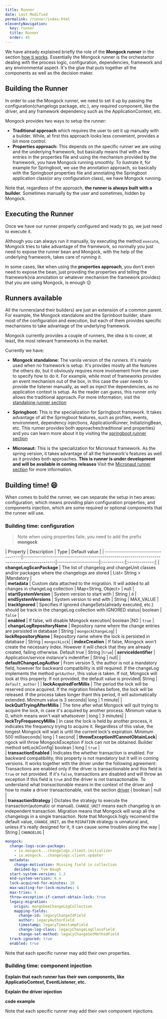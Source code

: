 ```yaml
---
title: Runner
date: Last Modified 
permalink: /runner/index.html
eleventyNavigation:
  key: runner 
  title: Runner
  order: 45
---
```


We have already explained briefly the role of the **Mongock runner** in the section [how ti works](/how-it-works/). Essentially the Mongock runner is the orchestartor dealing with the process logic, configuration, dependencies, framework and any environmental aspect. It's the glue that puts together all the components as well as the decision maker.


## Building the Runner
In order to use the Mongock runner, we need to set it up by passing the configuration(changelogs package, etc.), any required component, like the driver, and any framework dependency such as the ApplicationContext, etc.

Mongock provides two ways to setup the runner:
- **Traditional approach** which requires the user to set it up manually with a builder. While, at first this approach looks less convenient, provides a bit more control.
- **Properties approach:** This depends on the specific runner we are using and the underlying framework, but basically means that with a few entries in the properties file and using the mechanism provided by the framework, you have Mongock running smoothly. To ilustrate it, for example for Springboot, we use the annotation approach, so basically with the Springboot properties file and annotating the Springboot application class(or any configuration class), we have Mongock running.

<p class="tipAlt">Note that, regardless of the approach, <b>the runner is always built with a builder</b>. Sometimes manually by the user and sometimes, hidden by Mongock.</p>



## Executing the Runner
Once we have our runner properly configured and ready to go, we just need to execute it.
 
Although you can always run it manually, by executing the method `execute`, Mongock tries to take advantage of the framework, so normally you just need to expose the runner bean and Mongock, with the help of the underlying framework, takes care of running it. 
 
In some cases, like when using the  **properties approach**, you don't even need to expose the bean, just providing the properties and telling the framework(via annotation or whatever mechanism the framework provides) that you are using Mongock, is enough :wink:

## Runners available
All the runners(and their builders) are just an extension of a common parent. For example, the Mongock standalone and the Sprinboot builder, share most of the configuration and execution, but each of them provides specific mechanisms to take advantage of the underlying framework.

Mongock currently provides a couple of runners, the idea is to cover, at least, the most relevant frameworks in the market.

Currently we have:
- **Mongock standalone:** The vanila version of the runners. It's mainly used when no framework is setup. It's provides mostly all the features the others do, but it obviously requires more involvement from the user to specify how to do it. For example, while most of frameworks provides an event mechanism out of the box, in this case the user needs to provide the listener manually, as well as inject the dependencies, as no application context is setup. As the reader can guess, this runner only allows the traditional approach.
For more information, visit the [standalone runner section](/runner/standalone/)

- **Springboot:** This is the specialization for Springboot framework. It takes advantage of all the Springboot features, such as profiles, events, environment, dependency injections, ApplicationRunner, InitializingBean, etc. This runner provides both approaches(traditional and properties) and you can learn more about it by visiting the [springboot runner section](/runner/springboot/)


- **Micronaut:** This is the specialization for Micronaut framework. As the spring version, it takes advantage of all the framework's features as well as it provides both approaches. **This is runner is under development and will be available in coming releases**
 Visit the [Micronaut runner section](/runner/micronaut/) for more information.


## Building time! :smile:

When comes to build the runner, we can separate the setup in two areas: configuration, which means providing plain configuration properties, and components injection, which are some required or optional components that the runner will use.

### Building time: configuration

> Note when using properties faile, you need to add the prefix **mongock**

| Property                            | Description                                                                                  | Type                | Default value |
| ------------------------------------|:---------------------------------------------------------------------------------------------|---------------------|:-----------:|:-------------:|
| **changeLogScanPackage**            | The list of changelog and changeUnit classes and/or packages where the changelogs are stored                | List< String >      |Mandatory |  
| **metadata**                        | Custom data attached to the migration. It will added to all changes in changeLog collection  | Map<String, Object> | null |  
| **startSystemVersion**              | System version to start with                                                                 | String              | `0` |  
| **endSystemVersions**               | System version to end with                                                                   | String              | MAX_VALUE |  
| **trackIgnored**                    | Specifies if ignored changeSets(already executed, etc.) should be track in the changeLog collection with IGNORED status| boolean | `false` |  
| **enabled**                         | If false, will disable Mongock execution| boolean |NO          | `true` |  
| **changeLogRepositoryName**         | Repository name where the change entries are persisted in database | String | `mongockChangeLog`|
| **lockRepositoryName**              | Repository name where the lock is persisted in database | String | `mongockLock`| 
| **indexCreation**                   | If false, Mongock won't create the necessary index. However it will check that they are already created, failing otherwise. Default true | String |`true`|
| **serviceIdentifier**               | Application/service instance's indentifier | String | null|
| **defaultChangeLogAuthor**          | From version 5, the author is not a mandatory field, however for backward compatibility is still required. If the changeLog implements the method `getAuthor`, this value is taken. If not, Mongock will look at this property. If not provided, the default value is provided| String | `default_author` |
| **lockAcquiredForMillis**           | The period the lock will be reserved once acquired. If the migration finishes before, the lock will be released. If the process takes longer thant this period, it will automatically extended. Minimum value is 3 seconds| long | 1 minute|
| **lockQuitTryingAfterMillis**       | The time after what Mongock will quit trying to acquire the lock, in case it's acquired by another process. Minimum value is 0, which means won't wait whatsoever | long |  3 minutes|
| **lockTryFrequencyMillis**          | In case the lock is held by another process, it indicates the frequency trying to acquire it. Regardless of this value, the longest Mongock will wait is until the current lock's expiration. Minimum 500 milliseconds| long | 1 second|
| **throwExceptionIfCannotObtainLock**| ngock will throw MongockException if lock can not be obtained. Builder method setLockConfig| boolean | long | `true` |  
| **transactionEnabled**              | Indicates the whether transaction is enabled. For backward compatibility, this property is not mandatory but it will in coming versions. It works together with the driver under the following agreement: Transactions are enabled only if the driver is transactionable and this field is `true` or not provided. If it's `false`, transactions are disabled and will throw an exception if this field is `true` and the driver is not transactionable. To understand what _transactionable_ means in the context of the driver and how to make a driver transactionable, visit the section [driver](/driver/)      | boolean | null |  
| **transactionStrategy**             | Dictates the strategy to execute the transaction(automatic or manual). `CHANGE_UNIT` means each changelog is an independent transaction. Migration means that Mongock will wrap all the changelogs in a single transaction. Note that Mongock higly recomend the default value, `CHANGE_UNIT`, as the `MIGRATION` strategy is unnatural and, unless it's really designed for it, it can cause some troubles along the way | String | `CHANGELOG` |  


```yaml
mongock:
  change-logs-scan-package:
    - io.mongock...changelogs.client.initializer
    - io.mongock...changelogs.client.updater
  metadata:
    change-motivation: Missing field in collection
    decided-by: Tom Waugh
  start-system-version: 1.3
  end-system-version: 6.4
  lock-acquired-for-minutes: 10
  max-waiting-for-lock-minutes: 4
  max-tries: 5
  throw-exception-if-cannot-obtain-lock: true
  legacy-migration:
    origin: mongobeeChangeLogCollection
    mapping-fields:
      change-id: legacyChangeIdField
      author: legacyAuthorField
      timestamp: legacyTimestampField
      change-log-class: legacyChangeLogClassField
      change-set-method: legacyChangeSetMethodField
  track-ignored: true
  enabled: true
```

 

 <p class="tipAlt">Note that each specific runner may add their own properties.</p>



### Building time: component injection
**Explain that each runner has their own components, like ApplicatioContext, EventListener, etc.**

**Explain the driver injection**

**code example**

<p class="tipAlt">Note that each specific runner may add their own component injections.</p>